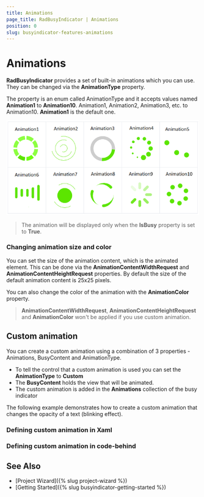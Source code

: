 ```yaml
---
title: Animations
page_title: RadBusyIndicator | Animations
position: 0
slug: busyindicator-features-animations
---
```


# Animations

**RadBusyIndicator** provides a set of built-in animations which you can use. They can be changed via the **AnimationType** property. 

The property is an enum called AnimationType and it accepts values named **Animation1** to **Animation10**. Animation1, Animation2, Animation3, etc. to Animation10. **Animation1** is the default one. 

![BusyIndicator animations list](../images/busyindicator-features-animations-0.png) 

> The animation will be displayed only when the **IsBusy** property is set to **True**.
	
### Changing animation size and color

You can set the size of the animation content, which is the animated element. This can be done via the **AnimationContentWidthRequest** and **AnimationContentHeightRequest** properties. By default the size of the default animation content is 25x25 pixels.

You can also change the color of the animation with the **AnimationColor** property.

> **AnimationContentWidthRequest**, **AnimationContentHeightRequest** and **AnimationColor** won't be applied if you use custom animation.
	
## Custom animation

You can create a custom animation using a combination of 3 properties - Animations, BusyContent and AnimationType.

* To tell the control that a custom animation is used you can set the **AnimationType** to **Custom**
* The **BusyContent** holds the view that will be animated.
* The custom animation is added in the **Animations** collection of the busy indicator

The following example demonstrates how to create a custom animation that changes the opacity of a text (blinking effect).

### Defining custom animation in Xaml

<snippet id='busyindicator-animations-xaml'/>
<snippet id='busyindicator-animations-code'/>

### Defining custom animation in code-behind

<snippet id='busyindicator-animations-csharp'/>

## See Also

- [Project Wizard]({% slug project-wizard %})
- [Getting Started]({% slug busyindicator-getting-started %})